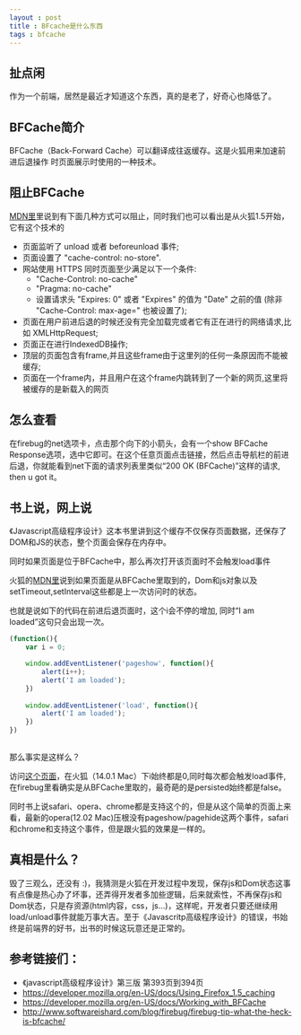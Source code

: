 ```yaml
---
layout : post 
title : BFcache是什么东西
tags : bfcache
---
```


## 扯点闲
作为一个前端，居然是最近才知道这个东西，真的是老了，好奇心也降低了。

## BFCache简介
BFCache（Back-Forward Cache）可以翻译成往返缓存。这是火狐用来加速前进后退操作
时页面展示时使用的一种技术。

## 阻止BFCache
[MDN里](https://developer.mozilla.org/en-US/docs/Using_Firefox_1.5_caching)里说到有下面几种方式可以阻止，同时我们也可以看出是从火狐1.5开始，它有这个技术的

* 页面监听了 unload 或者 beforeunload 事件;
* 页面设置了 "cache-control: no-store".
* 网站使用 HTTPS 同时页面至少满足以下一个条件:
	* "Cache-Control: no-cache"
	* "Pragma: no-cache"
	* 设置请求头 "Expires: 0" 或者 "Expires" 的值为 "Date" 之前的值 (除非 "Cache-Control: max-age=" 也被设置了);
* 页面在用户前进后退的时候还没有完全加载完或者它有正在进行的网络请求,比如 XMLHttpRequest;
* 页面正在进行IndexedDB操作;
* 顶层的页面包含有frame,并且这些frame由于这里列的任何一条原因而不能被缓存;
* 页面在一个frame内，并且用户在这个frame内跳转到了一个新的网页,这里将被缓存的是新载入的网页


## 怎么查看
在firebug的net选项卡，点击那个向下的小箭头，会有一个show BFCache Response选项，选中它即可。在这个任意页面点击链接，然后点击导航栏的前进后退，你就能看到net下面的请求列表里类似“200 OK (BFCache)”这样的请求, then u got it。


## 书上说，网上说
《Javascript高级程序设计》这本书里讲到这个缓存不仅保存页面数据，还保存了DOM和JS的状态，整个页面会保存在内存中。

同时如果页面是位于BFCache中，那么再次打开该页面时不会触发load事件

火狐的[MDN里](https://developer.mozilla.org/en-US/docs/Working_with_BFCache)说到如果页面是从BFCache里取到的，Dom和js对象以及setTimeout,setInterval这些都是上一次访问时的状态。

也就是说如下的代码在前进后退页面时，这个i会不停的增加, 同时“I am loaded”这句只会出现一次。

```javascript
(function(){
	var i = 0;

	window.addEventListener('pageshow', function(){
		alert(i++);
		alert('I am loaded');
	})
	
	window.addEventListener('load', function(){
		alert('I am loaded');
	})
})
	
```

那么事实是这样么？

访问[这个页面](/demos/1348316191370_bfcache.html)，在火狐（14.0.1 Mac）下i始终都是0,同时每次都会触发load事件,在firebug里看确实是从BFCache里取的，最奇葩的是persisted始终都是false。

同时书上说safari、opera、chrome都是支持这个的，但是从这个简单的页面上来看，最新的opera(12.02 Mac)压根没有pageshow/pagehide这两个事件，safari和chrome和支持这个事件，但是跟火狐的效果是一样的。


## 真相是什么？
毁了三观么，还没有 :)，我猜测是火狐在开发过程中发现，保存js和Dom状态这事有点像是热心办了坏事，还弄得开发者多加些逻辑，后来就索性，不再保存js和Dom状态，只是存资源(html内容，css，js...)，这样呢，开发者只要还继续用load/unload事件就能万事大吉。至于《Javascritp高级程序设计》的错误，书始终是前端界的好书，出书的时候这玩意还是正常的。



## 参考链接们：
* 《javascript高级程序设计》第三版 第393页到394页
* https://developer.mozilla.org/en-US/docs/Using_Firefox_1.5_caching
* https://developer.mozilla.org/en-US/docs/Working_with_BFCache
* http://www.softwareishard.com/blog/firebug/firebug-tip-what-the-heck-is-bfcache/
